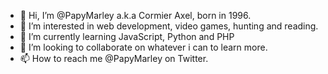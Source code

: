 - 👋 Hi, I’m @PapyMarley a.k.a Cormier Axel, born in 1996.
- 👀 I’m interested in web development, video games, hunting and reading.
- 🌱 I’m currently learning JavaScript, Python and PHP
- 💞️ I’m looking to collaborate on whatever i can to learn more.
- 📫 How to reach me @PapyMarley on Twitter.

<!---
PapyMarley/PapyMarley is a ✨ special ✨ repository because its `README.md` (this file) appears on your GitHub profile.
You can click the Preview link to take a look at your changes.
--->
